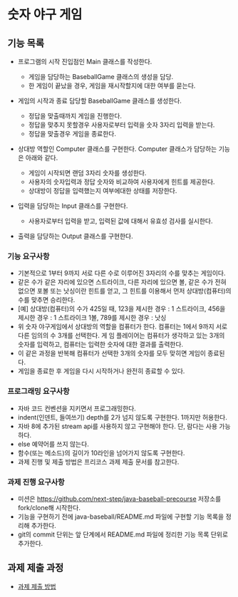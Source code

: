 # 숫자 야구 게임

## 기능 목록

* 프로그램의 시작 진입점인 Main 클래스를 작성한다.
  * 게임을 담당하는 BaseballGame 클래스의 생성을 담당.
  * 한 게임이 끝났을 경우, 게임을 재시작할지에 대한 여부를 묻는다.

* 게임의 시작과 종료 담당할 BaseballGame 클래스를 생성한다.
  * 정답을 맞출때까지 게임을 진행한다.
  * 정답을 맞추지 못할경우 사용자로부터 입력을 숫자 3자리 입력을 받는다.
  * 정답을 맞출경우 게임을 종료한다.
    
* 상대방 역할인 Computer 클래스를 구현한다. Computer 클래스가 담당하는 기능은 아래와 같다.
  * 게임이 시작되면 랜덤 3자리 숫자를 생성한다.
  * 사용자의 숫자입력과 정답 숫자와 비교하여 사용자에게 힌트를 제공한다. 
  * 상대방이 정답을 입력했는지 여부에대한 상태를 저장한다.

* 입력을 담당하는 Input 클래스를 구현한다.
  * 사용자로부터 입력을 받고, 입력된 값에 대해서 유효성 검사를 실시한다.
    
* 출력을 담당하는 Output 클래스를 구현한다.


### 기능 요구사항
* 기본적으로 1부터 9까지 서로 다른 수로 이루어진 3자리의 수를 맞추는 게임이다.
* 같은 수가 같은 자리에 있으면 스트라이크, 다른 자리에 있으면 볼, 같은 수가 전혀 없으면 포볼 또는 낫싱이란 힌트를 얻고, 그 힌트를 이용해서 먼저 상대방(컴퓨터)의 수를 맞추면 승리한다.
* [예] 상대방(컴퓨터)의 수가 425일 때, 123을 제시한 경우 : 1 스트라이크, 456을 제시한 경우 : 1 스트라이크 1볼, 789를 제시한 경우 : 낫싱
* 위 숫자 야구게임에서 상대방의 역할을 컴퓨터가 한다. 컴퓨터는 1에서 9까지 서로 다른 임의의 수 3개를 선택한다. 게 임 플레이어는 컴퓨터가 생각하고 있는 3개의 숫자를 입력하고, 컴퓨터는 입력한 숫자에 대한 결과를 출력한다.
* 이 같은 과정을 반복해 컴퓨터가 선택한 3개의 숫자를 모두 맞히면 게임이 종료된다.
* 게임을 종료한 후 게임을 다시 시작하거나 완전히 종료할 수 있다. 

### 프로그래밍 요구사항
* 자바 코드 컨벤션을 지키면서 프로그래밍한다.
*  indent(인덴트, 들여쓰기) depth를 2가 넘지 않도록 구현한다. 1까지만 허용한다.
* 자바 8에 추가된 stream api를 사용하지 않고 구현해야 한다. 단, 람다는 사용 가능하다.
* else 예약어를 쓰지 않는다.
* 함수(또는 메소드)의 길이가 10라인을 넘어가지 않도록 구현한다.
* 과제 진행 및 제출 방법은 프리코스 과제 제출 문서를 참고한다.

### 과제 진행 요구사항
* 미션은 https://github.com/next-step/java-baseball-precourse 저장소를 fork/clone해 시작한다.
* 기능을 구현하기 전에 java-baseball/README.md 파일에 구현할 기능 목록을 정리해 추가한다.
* git의 commit 단위는 앞 단계에서 README.md 파일에 정리한 기능 목록 단위로 추가한다.

## 과제 제출 과정
* [과제 제출 방법](https://github.com/next-step/nextstep-docs/tree/master/precourse)
